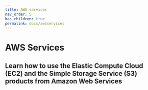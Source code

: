```yaml
---
title: AWS services
nav_order: 5
has_children: true
permalink: docs/awsservices
---
```


# AWS Services
## Learn how to use the Elastic Compute Cloud (EC2) and the Simple Storage Service (S3) products from Amazon Web Services
